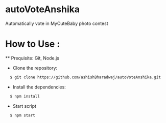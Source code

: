 # autoVoteAnshika
Automatically vote in MyCuteBaby photo contest 


# How to Use :

  ** Prequisite: Git, Node.js
  
- Clone the repository:

```bash
  $ git clone https://github.com/ashishBharadwaj/autoVoteAnshika.git
```

- Install the dependencies:

```bash
  $ npm install
```

- Start script

```bash
  $ npm start
```
